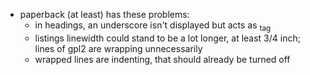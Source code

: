* paperback (at least) has these problems:
    - in headings, an underscore isn't displayed but acts as <sub> tag
    - listings linewidth could stand to be a lot longer, at least 3/4 inch;
      lines of gpl2 are wrapping unnecessarily
    - wrapped lines are indenting, that should already be turned off
